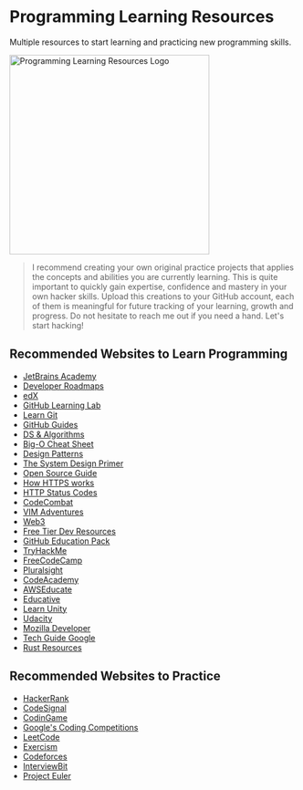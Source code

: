 # Programming Learning Resources

Multiple resources to start learning and practicing new programming skills.

<img width="350" src="https://user-images.githubusercontent.com/30379522/164405294-b67dc950-e3b4-4ae8-b2ae-0d342126fb7d.gif" alt="Programming Learning Resources Logo">

> I recommend creating your own original practice projects that applies the concepts and abilities you are currently learning. This is quite important to quickly gain expertise, confidence and mastery in your own hacker skills.
> Upload this creations to your GitHub account, each of them is meaningful for future tracking of your learning, growth and progress.
> Do not hesitate to reach me out if you need a hand. Let's start hacking!

## Recommended Websites to Learn Programming

-   [JetBrains Academy](https://hyperskill.org/study-plan)
-   [Developer Roadmaps](https://roadmap.sh/)
-   [edX](https://www.edx.org/es)
-   [GitHub Learning Lab](https://lab.github.com/)
-   [Learn Git](https://learngitbranching.js.org/?locale=es_AR)
-   [GitHub Guides](https://guides.github.com/)
-   [DS & Algorithms](https://www.programiz.com/dsa)
-   [Big-O Cheat Sheet](https://www.bigocheatsheet.com/)
-   [Design Patterns](https://refactoring.guru/es/design-patterns)
-   [The System Design Primer](https://github.com/donnemartin/system-design-primer)
-   [Open Source Guide](https://opensource.guide/es/)
-   [How HTTPS works](https://howhttps.works/)
-   [HTTP Status Codes](https://httpstatusdogs.com/)
-   [CodeCombat](https://codecombat.com/play/dungeon)
-   [VIM Adventures](https://vim-adventures.com/)
-   [Web3](https://docs.google.com/document/u/0/d/1SWJw_NTyUvgdB_asRzsnVyKjciW8dZbeqQeUeWsEiQc/mobilebasic#)
-   [Free Tier Dev Resources](https://github.com/ripienaar/free-for-dev)
-   [GitHub Education Pack](https://education.github.com/pack#offers)
-   [TryHackMe](https://tryhackme.com/)
-   [FreeCodeCamp](https://www.freecodecamp.org/learn/)
-   [Pluralsight](https://app.pluralsight.com/id/)
-   [CodeAcademy](https://www.codecademy.com/)
-   [AWSEducate](https://aws.amazon.com/es/education/awseducate/)
-   [Educative](https://www.educative.io/github-students)
-   [Learn Unity](https://learn.unity.com/)
-   [Udacity](https://classroom.udacity.com/me)
-   [Mozilla Developer](https://developer.mozilla.org/es/)
-   [Tech Guide Google](https://techdevguide.withgoogle.com/paths/)
-   [Rust Resources](https://letsgetrusty.kartra.com/page/XDk8)

## Recommended Websites to Practice

-   [HackerRank](https://www.hackerrank.com/)
-   [CodeSignal](https://app.codesignal.com/)
-   [CodinGame](https://www.codingame.com/start)
-   [Google's Coding Competitions](https://codingcompetitions.withgoogle.com/)
-   [LeetCode](https://leetcode.com/explore/)
-   [Exercism](https://exercism.io/)
-   [Codeforces](https://codeforces.com/)
-   [InterviewBit](https://www.interviewbit.com/)
-   [Project Euler](https://projecteuler.net/archives)
